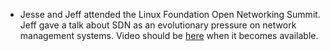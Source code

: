 * Jesse and Jeff attended the Linux Foundation Open Networking Summit. Jeff gave a talk about SDN as an evolutionary pressure on network management systems. Video should be [here](https://www.youtube.com/user/OpenNetSummit) when it becomes available.
